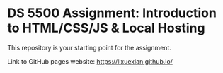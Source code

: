 # DS 5500 Assignment: Introduction to HTML/CSS/JS & Local Hosting

This repository is your starting point for the assignment.

Link to GitHub pages website: https://lixuexian.github.io/
